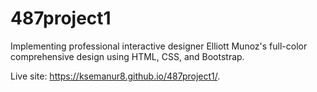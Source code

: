 # 487project1
 Implementing professional interactive designer Elliott Munoz's full-color comprehensive design using HTML, CSS, and Bootstrap.  
 
 Live site: https://ksemanur8.github.io/487project1/. 
